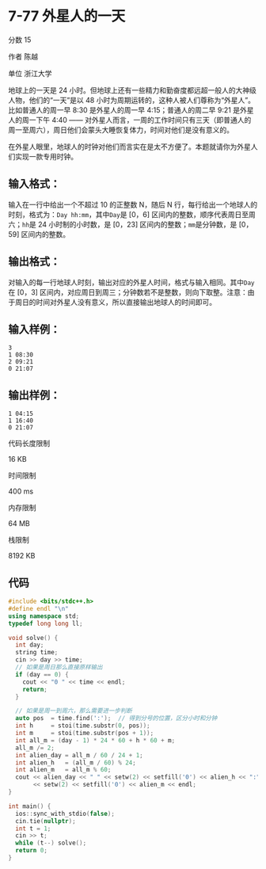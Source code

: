 # **7-77 外星人的一天**

分数 15

作者 陈越

单位 浙江大学

地球上的一天是 24 小时。但地球上还有一些精力和勤奋度都远超一般人的大神级人物，他们的“一天”是以 48 小时为周期运转的，这种人被人们尊称为“外星人”。比如普通人的周一早 8:30 是外星人的周一早 4:15；普通人的周二早 9:21 是外星人的周一下午 4:40 —— 对外星人而言，一周的工作时间只有三天（即普通人的周一至周六），周日他们会蒙头大睡恢复体力，时间对他们是没有意义的。

在外星人眼里，地球人的时钟对他们而言实在是太不方便了。本题就请你为外星人们实现一款专用时钟。

## 输入格式：

输入在一行中给出一个不超过 10 的正整数 N，随后 N 行，每行给出一个地球人的时刻，格式为：`Day hh:mm`，其中`Day`是 [0，6] 区间内的整数，顺序代表周日至周六；`hh`是 24 小时制的小时数，是 [0，23] 区间内的整数；`mm`是分钟数，是 [0，59] 区间内的整数。

## 输出格式：

对输入的每一行地球人时刻，输出对应的外星人时间，格式与输入相同。其中`Day`在 [0，3] 区间内，对应周日到周三；分钟数若不是整数，则向下取整。注意：由于周日的时间对外星人没有意义，所以直接输出地球人的时间即可。

## 输入样例：

```in
3
1 08:30
2 09:21
0 21:07
```

## 输出样例：

```out
1 04:15
1 16:40
0 21:07
```

代码长度限制

16 KB

时间限制

400 ms

内存限制

64 MB

栈限制

8192 KB

## 代码

```cpp
#include <bits/stdc++.h>
#define endl "\n"
using namespace std;
typedef long long ll;

void solve() {
  int day;
  string time;
  cin >> day >> time;
  // 如果是周日那么直接原样输出
  if (day == 0) {
    cout << "0 " << time << endl;
    return;
  }

  // 如果是周一到周六，那么需要进一步判断
  auto pos  = time.find(':');  // 得到分号的位置，区分小时和分钟
  int h     = stoi(time.substr(0, pos));
  int m     = stoi(time.substr(pos + 1));
  int all_m = (day - 1) * 24 * 60 + h * 60 + m;
  all_m /= 2;
  int alien_day = all_m / 60 / 24 + 1;
  int alien_h   = (all_m / 60) % 24;
  int alien_m   = all_m % 60;
  cout << alien_day << " " << setw(2) << setfill('0') << alien_h << ":"
       << setw(2) << setfill('0') << alien_m << endl;
}

int main() {
  ios::sync_with_stdio(false);
  cin.tie(nullptr);
  int t = 1;
  cin >> t;
  while (t--) solve();
  return 0;
}
```

